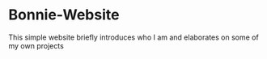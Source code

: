# Bonnie-Website
This simple website briefly introduces who I am and elaborates on some of my own projects
